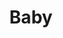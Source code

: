 ---
layout: productions
title: Baby
year: 1990
image: 
image_credit: 
image_alt:
image_caption:
category: 
details:
  Theatre: Players by the Sea
cast:
  Ensemble: Michael Lipp
crew:
  Director: Michael Lipp
external_links:
---